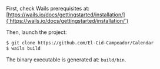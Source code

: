 First, check Wails prerequisites at: [https://wails.io/docs/gettingstarted/installation/](`https://wails.io/docs/gettingstarted/installation/`)

Then, launch the project:

```bash
$ git clone https://github.com/El-Cid-Campeador/Calendar
$ wails build
```

The binary executable is generated at: `build/bin`.
